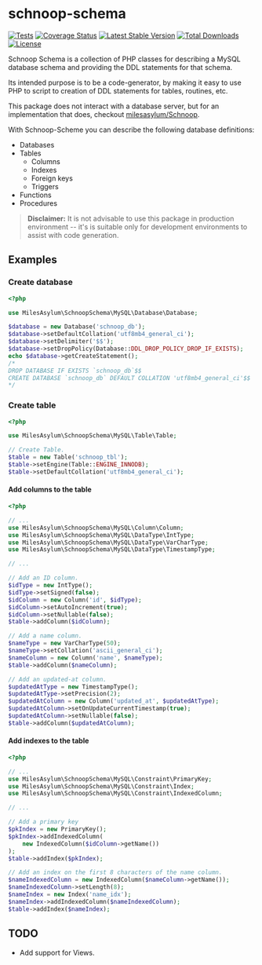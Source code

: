 # schnoop-schema
[![Tests](https://github.com/courtney-miles/schnoop-schema/actions/workflows/tests.yml/badge.svg)](https://github.com/courtney-miles/schnoop-schema/actions/workflows/tests.yml) [![Coverage Status](https://coveralls.io/repos/github/courtney-miles/schnoop-schema/badge.svg?branch=master)](https://coveralls.io/github/courtney-miles/schnoop-schema?branch=master)  [![Latest Stable Version](https://poser.pugx.org/milesasylum/schnoop-schema/v/stable)](https://packagist.org/packages/milesasylum/schnoop-schema) [![Total Downloads](https://poser.pugx.org/milesasylum/schnoop-schema/downloads)](https://packagist.org/packages/milesasylum/schnoop-schema) [![License](https://poser.pugx.org/milesasylum/schnoop-schema/license)](https://packagist.org/packages/milesasylum/schnoop-schema)

Schnoop Schema is a collection of PHP classes for describing a MySQL database schema and providing the DDL statements for that schema.

Its intended purpose is to be a code-generator, by making it easy to use PHP to script to creation of DDL statements for tables, routines, etc.

This package does not interact with a database server, but for an implementation that does, checkout [milesasylum/Schnoop](https://packagist.org/packages/milesasylum/schnoop).

With Schnoop-Scheme you can describe the following database definitions:

* Databases
* Tables
  * Columns
  * Indexes
  * Foreign keys
  * Triggers
* Functions
* Procedures

> **Disclaimer:** It is not advisable to use this package in production environment -- it's is suitable only for development environments to assist with code generation.

## Examples

### Create database

```php
<?php

use MilesAsylum\SchnoopSchema\MySQL\Database\Database;

$database = new Database('schnoop_db');
$database->setDefaultCollation('utf8mb4_general_ci');
$database->setDelimiter('$$');
$database->setDropPolicy(Database::DDL_DROP_POLICY_DROP_IF_EXISTS);
echo $database->getCreateStatement();
/*
DROP DATABASE IF EXISTS `schnoop_db`$$
CREATE DATABASE `schnoop_db` DEFAULT COLLATION 'utf8mb4_general_ci'$$
*/
```

### Create table

```php
<?php

use MilesAsylum\SchnoopSchema\MySQL\Table\Table;

// Create Table.
$table = new Table('schnoop_tbl');
$table->setEngine(Table::ENGINE_INNODB);
$table->setDefaultCollation('utf8mb4_general_ci');

```
#### Add columns to the table

```php
<?php

// ...
use MilesAsylum\SchnoopSchema\MySQL\Column\Column;
use MilesAsylum\SchnoopSchema\MySQL\DataType\IntType;
use MilesAsylum\SchnoopSchema\MySQL\DataType\VarCharType;
use MilesAsylum\SchnoopSchema\MySQL\DataType\TimestampType;

// ...

// Add an ID column.
$idType = new IntType();
$idType->setSigned(false);
$idColumn = new Column('id', $idType);
$idColumn->setAutoIncrement(true);
$idColumn->setNullable(false);
$table->addColumn($idColumn);

// Add a name column.
$nameType = new VarCharType(50);
$nameType->setCollation('ascii_general_ci');
$nameColumn = new Column('name', $nameType);
$table->addColumn($nameColumn);

// Add an updated-at column.
$updatedAtType = new TimestampType();
$updatedAtType->setPrecision(2);
$updatedAtColumn = new Column('updated_at', $updatedAtType);
$updatedAtColumn->setOnUpdateCurrentTimestamp(true);
$updatedAtColumn->setNullable(false);
$table->addColumn($updatedAtColumn);
```
#### Add indexes to the table

```php
<?php

// ...
use MilesAsylum\SchnoopSchema\MySQL\Constraint\PrimaryKey;
use MilesAsylum\SchnoopSchema\MySQL\Constraint\Index;
use MilesAsylum\SchnoopSchema\MySQL\Constraint\IndexedColumn;

// ...

// Add a primary key
$pkIndex = new PrimaryKey();
$pkIndex->addIndexedColumn(
    new IndexedColumn($idColumn->getName())
);
$table->addIndex($pkIndex);

// Add an index on the first 8 characters of the name column.
$nameIndexedColumn = new IndexedColumn($nameColumn->getName());
$nameIndexedColumn->setLength(8);
$nameIndex = new Index('name_idx');
$nameIndex->addIndexedColumn($nameIndexedColumn);
$table->addIndex($nameIndex);
```

## TODO

* Add support for Views.